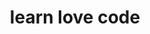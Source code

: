 ---
layout: playlist
title: learn love code
section: College
embed: '<iframe class="playlist" src="about:blank" data-src="https://open.spotify.com/embed/playlist/5PBWOdngVwonZFjvSHdOYU" width="300" height="380" frameborder="0" allowtransparency="true" allow="encrypted-media"></iframe>'
story: junior end fall
order: 11
---